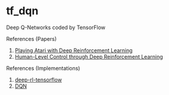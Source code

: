 # tf_dqn
Deep Q-Networks coded by TensorFlow

References (Papers)
1) [Playing Atari with Deep Reinforcement Learning](http://arxiv.org/abs/1312.5602) 
2) [Human-Level Control through Deep Reinforcement Learning](http://home.uchicago.edu/~arij/journalclub/papers/2015_Mnih_et_al.pdf)

References (Implementations)
1) [deep-rl-tensorflow](https://github.com/carpedm20/deep-rl-tensorflow)
2) [DQN](https://github.com/yjhong89/DQN)
